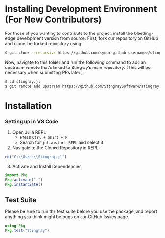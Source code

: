 # Installing Development Environment (For New Contributors)

For those of you wanting to contribute to the project, install the bleeding-edge development version from source. First, fork our repository on GitHub and clone the forked repository using:

```sh
$ git clone --recursive https://github.com/<your-github-username>/stingray.jl.git
```

Now, navigate to this folder and run the following command to add an upstream remote that’s linked to Stingray’s main repository. (This will be necessary when submitting PRs later.):

```sh
$ cd stingray.jl
$ git remote add upstream https://github.com/StingraySoftware/stingray.jl.git
```

# Installation
### Setting up in VS Code

1. Open Julia REPL
   - Press `Ctrl + Shift + P`
   - Search for `julia:start REPL` and select it
2. Navigate to the Cloned Repository in REPL:

```julia
cd("C:\\Users\\Stingray.jl")
```

3. Activate and Install Dependencies:

```julia
import Pkg
Pkg.activate(".")
Pkg.instantiate()
```

## Test Suite

Please be sure to run the test suite before you use the package, and report anything you think might be bugs on our GitHub Issues page.

```julia
using Pkg
Pkg.test("Stingray")
```


